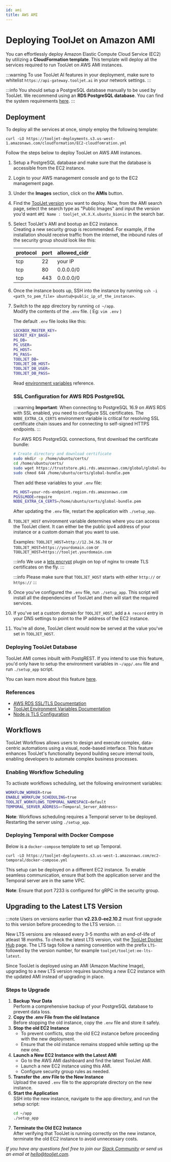 ```yaml
---
id: ami
title: AWS AMI
---
```


# Deploying ToolJet on Amazon AMI

You can effortlessly deploy Amazon Elastic Compute Cloud Service (EC2) by utilizing a **CloudFormation template**. This template will deploy all the services required to run ToolJet on AWS AMI instances.

:::warning
To use ToolJet AI features in your deployment, make sure to whitelist `https://api-gateway.tooljet.ai` in your network settings.
:::

:::info
You should setup a PostgreSQL database manually to be used by ToolJet. We recommend using an **RDS PostgreSQL database**. You can find the system requirements [here](/docs/setup/system-requirements).
:::

## Deployment

To deploy all the services at once, simply employ the following template:

```
curl -LO https://tooljet-deployments.s3.us-west-1.amazonaws.com/cloudformation/EC2-cloudfomration.yml
```

Follow the steps below to deploy ToolJet on AWS AMI instances.

1. Setup a PostgreSQL database and make sure that the database is accessible from the EC2 instance.
2. Login to your AWS management console and go to the EC2 management page.
3. Under the **Images** section, click on the **AMIs** button.
4. Find the [ToolJet version](/docs/setup/choose-your-tooljet) you want to deploy. Now, from the AMI search page, select the search type as "Public Images" and input the version you'd want `AMI Name : tooljet_vX.X.X.ubuntu_bionic` in the search bar.
5. Select ToolJet's AMI and bootup an EC2 instance. <br/>
   Creating a new security group is recommended. For example, if the installation should receive traffic from the internet, the inbound rules of the security group should look like this:

   | protocol | port | allowed_cidr |
   | -------- | ---- | ------------ |
   | tcp      | 22   | your IP      |
   | tcp      | 80   | 0.0.0.0/0    |
   | tcp      | 443  | 0.0.0.0/0    |

6. Once the instance boots up, SSH into the instance by running `ssh -i <path_to_pem_file> ubuntu@<public_ip_of_the_instance>`.

7. Switch to the app directory by running `cd ~/app`. <br/> Modify the contents of the `.env` file. ( Eg: `vim .env` )

   The default `.env` file looks like this:

   ```bash
   LOCKBOX_MASTER_KEY=
   SECRET_KEY_BASE=
   PG_DB=
   PG_USER=
   PG_HOST=
   PG_PASS=
   TOOLJET_DB=
   TOOLJET_DB_HOST=
   TOOLJET_DB_USER=
   TOOLJET_DB_PASS=
   ```

   Read [environment variables](/docs/setup/env-vars) reference.

   ### SSL Configuration for AWS RDS PostgreSQL

   :::warning
   **Important**: When connecting to PostgreSQL 16.9 on AWS RDS with SSL enabled, you need to configure SSL certificates. The `NODE_EXTRA_CA_CERTS` environment variable is critical for resolving SSL certificate chain issues and for connecting to self-signed HTTPS endpoints.
   :::

   For AWS RDS PostgreSQL connections, first download the certificate bundle:
   ```bash
   # Create directory and download certificate
   sudo mkdir -p /home/ubuntu/certs/
   cd /home/ubuntu/certs/
   sudo wget https://truststore.pki.rds.amazonaws.com/global/global-bundle.pem
   sudo chmod 644 /home/ubuntu/certs/global-bundle.pem
   ```

   Then add these variables to your `.env` file:
   ```bash
   PG_HOST=your-rds-endpoint.region.rds.amazonaws.com
   PGSSLMODE=require
   NODE_EXTRA_CA_CERTS=/home/ubuntu/certs/global-bundle.pem
   ```

   After updating the `.env` file, restart the application with `./setup_app`.

8. `TOOLJET_HOST` environment variable determines where you can access the ToolJet client. It can either be the public ipv4 address of your instance or a custom domain that you want to use.

   Examples:
   `TOOLJET_HOST=http://12.34.56.78` or
   `TOOLJET_HOST=https://yourdomain.com` or
   `TOOLJET_HOST=https://tooljet.yourdomain.com`

   :::info
   We use a [lets encrypt](https://letsencrypt.org/) plugin on top of nginx to create TLS certificates on the fly.
   :::

   :::info
   Please make sure that `TOOLJET_HOST` starts with either `http://` or `https://`
   :::

9. Once you've configured the `.env` file, run `./setup_app`. This script will install all the dependencies of ToolJet and then will start the required services.
10. If you've set a custom domain for `TOOLJET_HOST`, add a `A record` entry in your DNS settings to point to the IP address of the EC2 instance.
11. You're all done, ToolJet client would now be served at the value you've set in `TOOLJET_HOST`.

### Deploying ToolJet Database

ToolJet AMI comes inbuilt with PostgREST. If you intend to use this feature, you'd only have to setup the environment variables in `~/app/.env` file and run `./setup_app` script.

You can learn more about this feature [here](/docs/tooljet-db/tooljet-database).

### References

- [AWS RDS SSL/TLS Documentation](https://docs.aws.amazon.com/AmazonRDS/latest/UserGuide/UsingWithRDS.SSL.html)
- [ToolJet Environment Variables Documentation](https://docs.tooljet.com/docs/setup/env-vars/)
- [Node.js TLS Configuration](https://nodejs.org/api/tls.html)

## Workflows

ToolJet Workflows allows users to design and execute complex, data-centric automations using a visual, node-based interface. This feature enhances ToolJet's functionality beyond building secure internal tools, enabling developers to automate complex business processes.

### Enabling Workflow Scheduling

To activate workflows scheduling, set the following environment variables:

```bash
WORKFLOW_WORKER=true
ENABLE_WORKFLOW_SCHEDULING=true
TOOLJET_WORKFLOWS_TEMPORAL_NAMESPACE=default
TEMPORAL_SERVER_ADDRESS=<Temporal_Server_Address>
```

**Note**: Workflows scheduling requires a Temporal server to be deployed. Restarting the server using `./setup_app`.

### Deploying Temporal with Docker Compose

Below is a `docker-compose` template to set up Temporal.

```
curl -LO https://tooljet-deployments.s3.us-west-1.amazonaws.com/ec2-temporal/docker-compose.yml
```

This setup can be deployed on a different EC2 instance. To enable seamless communication, ensure that both the application server and the Temporal server are in the same VPC.

**Note**: Ensure that port 7233 is configured for gRPC in the security group.

## Upgrading to the Latest LTS Version

:::note
Users on versions earlier than **v2.23.0-ee2.10.2** must first upgrade to this version before proceeding to the LTS version.
:::

New LTS versions are released every 3-5 months with an end-of-life of atleast 18 months. To check the latest LTS version, visit the [ToolJet Docker Hub](https://hub.docker.com/r/tooljet/tooljet/tags) page. The LTS tags follow a naming convention with the prefix `LTS-` followed by the version number, for example `tooljet/tooljet:ee-lts-latest`.

Since ToolJet is deployed using an AMI (Amazon Machine Image), upgrading to a new LTS version requires launching a new EC2 instance with the updated AMI instead of upgrading in place.

### Steps to Upgrade

1. **Backup Your Data** <br/>
   Perform a comprehensive backup of your PostgreSQL database to prevent data loss.
2. **Copy the .env File from the old Instance** <br/>
   Before stopping the old instance, copy the `.env` file and store it safely.
3. **Stop the old EC2 Instance**
   - To prevent conflicts, stop the old EC2 instance before proceeding with the new deployment.
   - Ensure that the old instance remains stopped while setting up the new one.
4. **Launch a New EC2 Instance with the Latest AMI**
   - Go to the AWS AMI dashboard and find the latest ToolJet AMI.
   - Launch a new EC2 instance using this AMI.
   - Configure security group rules as needed.
5. **Transfer the .env File to the New Instance** <br/>
   Upload the saved `.env` file to the appropriate directory on the new instance.
6. **Start the Application** <br/>
   SSH into the new instance, navigate to the app directory, and run the setup script:
   ```bash
   cd ~/app
   ./setup_app
   ```
7. **Terminate the Old EC2 Instance** <br/>
   After verifying that ToolJet is running correctly on the new instance, terminate the old EC2 instance to avoid unnecessary costs.

_If you have any questions feel free to join our [Slack Community](https://join.slack.com/t/tooljet/shared_invite/zt-2rk4w42t0-ZV_KJcWU9VL1BBEjnSHLCA) or send us an email at hello@tooljet.com._
